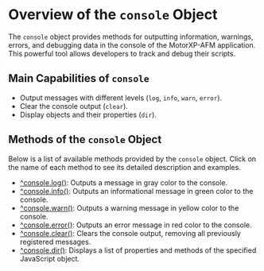 # Overview of the `console` Object
The `console` object provides methods for outputting information, warnings, errors, and debugging data in the console of the MotorXP-AFM application. This powerful tool allows developers to track and debug their scripts.

## Main Capabilities of `console`
- Output messages with different levels (`log`, `info`, `warn`, `error`).
- Clear the console output (`clear`).
- Display objects and their properties (`dir`).

## Methods of the `console` Object
Below is a list of available methods provided by the `console` object. Click on the name of each method to see its detailed description and examples.

- [^console.log()](methods/log.md): Outputs a message in gray color to the console.
- [^console.info()](methods/info.md): Outputs an informational message in green color to the console.
- [^console.warn()](methods/warn.md): Outputs a warning message in yellow color to the console.
- [^console.error()](methods/error.md): Outputs an error message in red color to the console.
- [^console.clear()](methods/clear.md): Clears the console output, removing all previously registered messages.
- [^console.dir()](methods/dir.md): Displays a list of properties and methods of the specified JavaScript object.